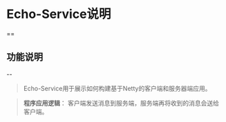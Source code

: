 # Echo-Service说明
==
## 功能说明
--
> Echo-Service用于展示如何构建基于Netty的客户端和服务器端应用。

> **程序应用逻辑**： 客户端发送消息到服务端，服务端再将收到的消息会送给客户端。